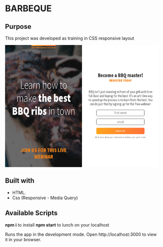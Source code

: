 # BARBEQUE  

## Purpose
This project was developed as training in CSS responsive layout

<p align=center>
<img src="./images/barbeque.png" height=400></img>
</p>


## Built with
- HTML.
- Css (Responsive - Media Query)

## Available Scripts
**npm i** to install **npm start** to lunch on your localhost

Runs the app in the development mode.
Open http://localhost:3000 to view it in your browser.
	 


